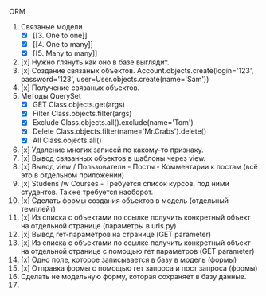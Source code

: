 ORM
1. Связаные модели 
	-  [x] [[3. One to one]]
	-  [x] [[4. One to many]]
	-  [x] [[5. Many to many]]
2.  [x] Нужно глянуть как оно в базе выглядит.
3.  [x] Создание связаных объектов. Account.objects.create(login='123', password='123', user=User.objects.create(name='Sam'))
4.  [x] Получение связаных объектов.
5. Методы QuerySet
	-  [x] GET Class.objects.get(args)
	-  [x] Filter Class.objects.filter(args) 
	-  [x] Exclude Class.objects.all().exclude(name='Tom')
	-  [x] Delete Class.objects.filter(name='Mr.Crabs').delete()
	-  [x] All Class.objects.all()
6.  [x] Удаление многих записей по какому-то признаку.
7.  [x] Вывод связанных объектов в шаблоны через view.
8.  [x] Вывод view / Пользователи - Посты - Комментарии к постам (всё это в отдельном приложении)
9.  [x] Studens /w Courses - Требуется список курсов, под ними студентов. Также требуется наоборот.
10.  [x] Сделать формы создания объектов в модель (отдельный темплейт)
11.  [x] Из списка с объектами по ссылке получить конкретный объект на отдельной странице (параметры в urls.py)
12.  [x] Вывод гет-параметров на странице (GET parameter)
13.  [x] Из списка с объектами по ссылке получить конкретный объект на отдельной странице с помощью гет параметров (GET parameter)
14.  [x] Одно поле, которое записывается в базу в модель (формы)
15.  [x] Отправка формы с помощью гет запроса и пост запроса (формы)
16. Сделать не модельную форму, которая сохраняет в базу данные.
17. 